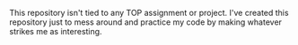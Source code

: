 This repository isn't tied to any TOP assignment or project. I've created this repository just to mess around and practice my code by making whatever strikes me as interesting.